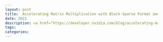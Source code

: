 ```yaml
---
layout: post
title:  Accelerating Matrix Multiplication with Block-Sparse Format and Tensor Cores
date: 2021
description: <a href="https://developer.nvidia.com/blog/accelerating-matrix-multiplication-with-block-sparse-format-and-nvidia-tensor-cores/" link </a>
tags:
categories:
---
```

